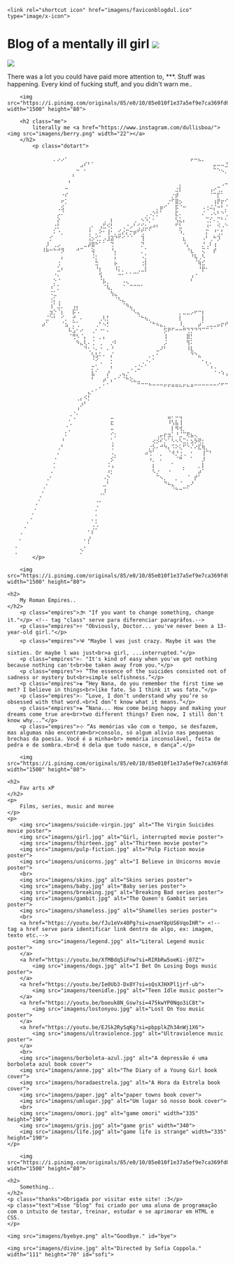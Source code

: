 <!DOCTYPE html>
<html lang="en">
<head>
    <link rel="stylesheet" href="index.css">
        <meta charset="UTF-8">
    <meta http-equiv="X-UA-Compatible" content="IE=edge">
    <meta name="viewport" content="width=device-width, initial-scale=1.0">
    <title>BLOOG DUL ^^</title>

    <link rel="shortcut icon" href="imagens/faviconblogdul.ico" type="image/x-icon">
    
</head>
<body>
    <h1>
        Blog of a mentally ill girl <img src="imagens/toon.jpg">
    </h1>
    <a href="https://youtu.be/3PkYQ6hjLHI?si=8Uw0FttmxcBFVTBw"><img src="imagens/dvd.png"></a>
    <p class="skins">There was a lot you could have paid more attention to, ***. Stuff was happening. Every kind of fucking stuff, and you didn't warn me..</p class="skins">

        <img src="https://i.pinimg.com/originals/85/e0/10/85e010f1e37a5ef9e7ca369fd089f28a.gif" width="1500" height="80"> 

        <h2 class="me"> 
            literally me <a href="https://www.instagram.com/dullisboa/"><img src="imagens/berry.png" width="22"></a>
        </h2>
            <p class="dotart"> 
               ⠀⠀⠀⠀⠀⠀⠀⠀⠀⠀⠀⠀⡀⡠⡠⠂⠀⠀⠀⠀⠀⠀⠀⠀⠀⠀⠀⠀⠀⠀⠀⠀⠀⠀⠀⠀⠀⠀⠀⠀⠀⠀⠀⠀⠀⠀⠀⠀⡤⠤⣄⡀⠀⠀⠀⠀⠀⠀⠀⠀⢀⣀⣀⡀⠀⠀⠀⠀⠀⠀⠀⠂⢤⡀<br>
    ⠀⠀⠀⠀⠀⠀⠀⠀⠀⠀⠀⠀⠀⠀⠀⠀⠀⠀⠀⣠⠎⠃⠁⠀⠀⠀⠀⠀⠀⠀⠀⠀⠀⠀⠀⠀⠀⠀⠀⠀⠀⠀⠀⠀⠀⠀⠀⠀⠀⠀⠀⠀⠀⠀⡤⠤⠤⣘⡆⠀⠈⠑⢢⡀⠀⢀⠠⠔⠊⠁⠀⠀⣈⠇⠀⠀⠀⠀⠀⠀⠀⠈⡓⡀<br>
    ⠀⠀⠀⠀⠀⠀⠀⠀⠀⠀⠀⠀⠀⠀⠀⠀⠀⠀⠒⠀⠂⠀⠀⠀⠀⠀⠀⠀⠀⠀⠀⠀⠀⠀⠀⠀⠀⠀⠀⠀⠀⠀⠀⠀⠀⠀⠀⠀⠀⠀⠀⠀⠀⠀⠉⠑⠢⡀⡀⠀⠀⠀⠀⠨⠢⡁⠀⠀⠀⠀⠐⠚⠣⣀⠀⠀⠀⠀⠀⠀⠀⠀⠄⠅<br>
    ⠀⠀⠀⠀⠀⠀⠀⠀⠀⠀⠀⠀⠀⠀⠀⠀⠀⠃⠀⠀⠀⠀⠀⠀⠀⠀⠀⠀⠀⠀⠀⠀⠀⠀⠀⠀⠀⠀⠀⠀⠀⠀⠀⠀⠀⠀⠀⠀⠀⠀⠀⠀⠀⠀⠀⠀⠀⠀⠈⠑⢦⡄⠀⠀⠀⠀⠑⣀⣀⣀⣀⣀⣀⠤⠇⠀⠀⠀⠀⠀⠀⠀⠐⠡<br>
    ⠀⠀⠀⠀⠀⠀⠀⠀⠀⠀⠀⠀⠀⠀⠀⠀⠃⠀⠀⠀⠀⠀⠀⠀⠀⠀⠀⠀⠀⠀⠀⠀⠀⠀⠀⠀⠀⠀⠀⠀⠀⠀⠀⠀⠀⡀⠀⠀⠀⠀⠀⠀⠀⠀⠀⠀⢀⠤⡤⠖⠓⠉⢢⠀⠀⠀⠐⠉⢂⠀⠀⠀⠀⠀⠀⠀⠀⠀⠀⠀⠀⠀⠐⠨<br>
    ⠀⠀⠀⠀⠀⠀⠀⠀⠀⠀⠀⠀⠀⠀⠀⠒⠀⠀⠀⠀⠀⠀⠀⠀⠀⠀⠀⠀⠀⠀⠀⠀⠀⠀⠀⠀⠀⠀⠀⠀⠀⠀⠀⠀⣐⡇⠀⠀⠀⠀⠀⠀⠀⢠⠔⢉⡀⠀⠀⠀⢀⣠⣶⠛⣄⠀⠀⠀⠤⣂⠀⠀⠀⠀⠀⠀⠀⠀⠀⠀⠀⠀⠐⠀⡁<br>
    ⠀⠀⠀⠀⠀⠀⠀⠀⠀⠀⠀⠀⠀⠀⠐⠎⠀⠀⠀⠀⠀⠀⠀⠀⠀⠀⠀⠀⠀⠀⠀⠀⠀⠀⠀⠀⠀⠀⠀⠀⠀⠀⠀⡐⡾⠀⠀⠀⠀⠀⠀⠀⠀⠈⠉⡏⠁⠀⣠⢞⡫⡋⠏⡆⠈⠳⡀⠀⢠⣄⠑⠄⠀⠀⠀⠀⠀⠀⠀⠀⠀⠀⠀⠂⡂<br>
    ⠀⠀⠀⠀⠀⠀⠀⠀⠀⠀⠀⠀⠀⠀⠖⡁⠀⠀⠀⠀⠀⠀⠀⠀⠀⠀⠀⠀⠀⠀⠀⠀⠀⠀⠀⠀⠀⠀⠀⠀⠀⠀⡐⠋⣿⡢⠀⠀⠀⠀⠀⠀⠀⠀⢰⡟⡖⠊⢡⢋⠐⠀⠈⣚⡆⠀⠉⠦⠜⢰⢏⠒⠃⠀⠀⠀⠀⠀⠀⠀⠀⠀⠀⠂⢰<br>
    ⠀⠀⠀⠀⠀⠀⠀⠀⠀⠀⠀⠀⠀⢀⣪⠀⠀⠀⠀⠀⠀⠀⠀⠀⠀⠀⠀⠀⠀⠀⠀⠀⠀⠀⠀⠀⠀⠀⠀⡀⡶⠊⠀⠀⡯⠈⠒⠀⠀⠀⠀⠠⢐⠬⡌⠒⠃⡈⠂⠄⠀⠀⠀⠠⢧⠀⠀⠀⠀⠊⠀⢇⠀⠀⠀⠀⠀⠀⠀⠀⠀⠀⠀⠂<br>
    ⠀⠀⠀⠀⠀⠀⠀⠀⠀⠀⠀⠀⠀⡠⠌⠀⠀⠀⠀⠀⠀⠀⠀⠀⠀⠀⠀⠀⠀⠀⠀⠀⠀⠀⠀⠀⢀⠠⡑⡃⠁⠀⠀⠀⣏⠄⠀⠀⠀⠀⠀⠌⠀⠠⠢⠃⠑⢁⠁⠀⠀⠀⠀⠀⠊⡅⠀⠀⢀⠁⠀⠈⡄⠀⠀⣰⡄⠀⠀⠀⠀⢠⠀⠀⠂<br>
    ⠀⠀⠀⠀⠀⠀⠀⠀⠀⠀⠀⠀⠀⡕⠀⠀⠀⠀⠀⠀⠀⠀⠀⠀⠀⢀⠀⡆⠀⠀⠀⠀⠀⢀⠀⠢⠱⡁⠂⠀⠀⠀⠀⠀⢣⣅⡄⠀⠀⠀⠀⠀⢉⡊⠄⡉⠃⠂⠀⠀⠀⠀⠀⠀⠈⡳⡄⠀⠀⠀⠀⠀⣁⠀⠀⡕⡅⠀⠀⠀⠀⢀⡃⠀⠁⡀<br>
    ⠀⠀⠀⠀⠀⠀⠀⠀⠀⠀⠀⠀⢐⡃⠀⠀⠀⠀⠀⠀⠀⢀⠄⠀⢠⣋⠪⡃⠀⠀⢀⠐⡠⠃⢊⢊⣂⣠⠴⠆⠀⠀⠀⠀⠋⣃⠀⠀⠀⠀⠀⠀⠰⠂⠀⠪⠠⠑⡦⢄⡀⠀⠀⠀⠀⠐⣓⠄⠈⠀⠀⠀⢠⠀⢀⠢⠃⠀⠀⠀⠀⡘⠕⠄⡀⠐⡀<br>
    ⠀⠀⠀⠀⠀⠀⠀⠀⠀⠀⠀⠀⠅⠐⡀⠀⠀⠀⠀⠀⠀⢘⠀⡀⠕⠂⢸⠂⡀⣊⡔⡍⡒⡶⠋⢋⠁⠁⠀⠀⠀⠀⠀⠀⠀⠱⡀⠀⠀⠀⠀⠀⡍⠀⠘⢁⡃⠀⠈⠁⠉⠙⢰⡔⣠⢀⠈⢻⣎⠀⠀⠀⠠⡁⡐⢈⠂⡔⠀⠀⠀⠂⡃⠀⠈⠐⠚⠦<br>
    ⠀⠀⠀⠀⠀⠀⠀⠀⠀⠀⠀⡊⠀⠀⠀⠀⠀⠀⠀⠀⠀⢨⡢⢊⡁⡠⣸⣽⠙⠋⠊⠈⠈⠀⠀⢹⠀⠀⠀⠀⠀⠀⠀⠀⠀⠀⣆⠀⠀⠀⠀⠠⠃⢀⠓⡹⠀⠀⠀⠀⠀⠀⣯⠀⠀⠙⠊⠶⣿⡀⡀⠀⠀⡦⠄⠠⠥⠃⠀⠀⠀⠁⠆<br>
    ⠀⠀⠀⠀⠀⠀⠀⠀⠀⠀⡸⠀⢀⡠⠀⠀⠀⠀⠀⠀⣀⡼⣿⠓⠁⠁⠀⢙⠀⠀⠀⠀⠀⠀⠀⡙⠀⠀⠀⠀⠀⠀⠀⠀⠀⠀⠘⡄⠀⠀⠀⡘⢀⠇⢰⠀⠀⠀⠀⠀⠀⠀⢼⠀⠀⠀⠀⠀⢸⡝⠂⠷⣴⣯⣂⣸⡍⠀⠀⠀⠀⠂⡉⡀<br>
    ⠀⠀⠀⠀⠀⠀⠀⠀⠀⠸⠷⠒⠓⠚⡻⠀⠀⠀⠚⠉⠀⠀⢵⠀⠀⠀⠀⠘⡄⠀⠀⠀⠀⠀⠀⡀⠁⠀⠀⠀⠀⠀⠀⠀⠀⠀⠀⠘⣆⠀⠀⢍⠈⠀⡞⠀⠀⠀⠀⠀⠀⠀⢸⡀⠀⠀⠀⠀⠘⡅⠀⠀⠀⠁⠉⢺⣆⡀⠀⠀⠀⠐⡚<br>
    ⠀⠀⠀⠀⠀⠀⠀⠀⠀⠀⠀⠀⠀⠀⡄⠀⠀⠀⠀⠀⠀⠀⠨⡂⠀⠀⠀⠀⡅⠀⠀⠀⠀⠀⠀⠠⡁⠀⠀⠀⠀⠀⠀⠀⠀⠀⠀⠀⠘⢧⢀⠣⠀⠀⠀⠀⠀⠀⠀⠀⠀⠀⢸⠀⠀⠀⠀⠀⠀⡇⠀⠀⠀⠀⠀⠐⢘⠁⠀⠀⣀⡄⠎⠠<br>
    ⠀⠀⠀⠀⠀⠀⠀⠀⠀⠀⠀⠀⠀⢐⠀⠀⠀⠀⠀⠀⠀⠀⠀⣓⠀⠀⠀⠀⡦⠀⠀⠀⠀⠀⠀⢐⡇⠀⠀⠀⠀⠀⠀⠀⠀⠀⠀⠀⠀⠈⢷⣊⠀⠀⠀⠀⠀⠀⠀⠀⠀⠀⢸⠁⠀⠀⠀⠀⠀⡃⠀⠀⠀⠀⠀⡁⡂⠀⠀⠀⡋⡟⢁⠁⠄<br>
    ⠀⠀⠀⠀⠀⠀⠀⠀⠀⠀⠀⠀⠀⣁⠆⠀⠀⠀⠀⠀⠀⠀⠀⠘⡆⠀⠀⠀⠸⡅⡀⠀⠀⠀⢀⣀⡇⠀⠀⠀⠀⠀⠀⠀⠀⠀⠀⠀⠀⠀⠘⡟⠂⠀⠀⠀⠀⠀⠀⠀⠀⠀⢸⡇⠀⠀⠀⠀⠀⡇⠀⠀⠀⠀⡐⡌⠀⠀⠀⠀⠜⠄⠂⡃⡀<br>
    ⠀⠀⠀⠀⠀⠀⠀⠀⠀⠀⠀⠀⠐⠄⠀⠀⠀⠀⠀⠀⠀⠀⠀⠀⢫⠀⠀⠀⠀⠒⠂⠁⠁⠉⠁⠀⠀⠀⠀⠀⠀⠀⠀⠀⠀⠀⠀⠀⢠⠐⠀⠀⠀⠀⠀⠀⠀⠀⠀⠀⠀⠀⠈⠣⠤⣶⣆⣖⣖⣷⠀⠀⠀⡐⡌⠀⠀⠀⠀⠀⠅⠈⠕⢪⡀<br>
    ⠀⠀⠀⠀⠀⠀⠀⠀⠀⠀⠀⠀⡑⠈⠀⠀⠀⠀⠀⠀⠀⠀⠀⠀⠈⡧⡀⠀⠀⠀⠠⢄⠀⠀⠀⠀⠀⠀⠀⠀⠀⠀⠀⠀⠀⠀⠀⠀⠃⠀⠀⠀⠀⠀⠀⠀⠀⠀⠀⠀⠀⠀⠀⠀⠀⠀⠀⠀⠀⠀⠀⠀⠀⡔⠁⠀⠀⠀⠀⠀⠅⠀⠈⠂⠏<br>
    ⠀⠀⠀⠀⠀⠀⠀⠀⠀⠀⠀⠰⠁⡁⠀⠀⠀⠀⠀⠀⠀⠀⠀⠀⠀⠈⢧⡀⠀⠀⠈⠀⠉⠉⠉⠁⠀⠀⠀⠀⠀⠀⠀⠀⠀⠀⠀⠀⠀⠀⠀⠀⠀⠀⠀⠀⠀⠀⠀⠀⠀⠀⠀⠴⠒⠒⠒⠒⠀⠀⠀⠀⡸⠁⠀⣠⣴⠄⠀⠰⠁⠀⠀⠱⣩<br>
    ⠀⠀⠀⠀⠀⠀⠀⠀⠀⠀⠀⠨⣁⠀⠀⠀⠀⠀⠀⠀⠀⠀⠀⠀⠀⠀⠀⢳⣄⠀⠀⠀⠀⠀⠀⠀⠀⠀⠀⠀⠀⠀⠀⠀⠀⠀⠀⠀⠀⠀⠀⠀⠀⠀⠀⠀⠀⠀⠀⠀⠀⠀⠀⠀⠀⠀⠀⠀⠀⠀⠀⣒⠃⠀⠀⡃⢳⢁⠀⢺⠀⠀⠀⠀⠉<br>
    ⠀⠀⠀⠀⠀⠀⠀⠀⠀⠀⠀⢐⡅⢀⠀⠀⠀⠀⠀⠀⠀⠀⠀⠀⠀⠀⠀⠀⠈⠣⣄⠀⠀⠀⠀⠀⠀⠀⠀⠀⠀⠀⠀⠀⠀⠀⠀⠀⠀⠀⠀⠀⠀⠀⠀⠀⠀⠀⠀⠀⠀⠀⠀⠀⠀⠀⠀⠀⠀⠀⡴⠁⠀⠀⠀⡁⠅⠄⡂⡺<br>
    ⠀⠀⠀⠀⠀⠀⠀⠀⠀⠀⠀⢰⠁⣘⡀⠀⠀⢠⡄⠀⠀⠀⠀⠀⠀⠀⠀⠀⠀⠀⠈⠳⣄⠀⠀⠀⠀⠀⠀⠀⠀⠀⠀⠀⠀⠀⠀⠀⠀⠀⠀⠀⠀⠀⠀⠀⠀⠀⠀⠀⠀⠀⠀⠀⠀⠀⠀⠀⢀⡜⠁⠀⠀⠀⠀⢈⠂⠀⡐<br>
    ⠀⠀⠀⠀⠀⠀⠀⠀⠀⠀⠀⣲⡑⠈⡆⠀⠀⡯⠡⠀⠀⠀⠀⠀⠀⠀⠀⠀⠀⠀⠀⠀⠈⠣⣄⠀⠀⠀⠀⠀⠀⠀⠀⠀⠀⡀⣀⣀⡠⠖⠒⡆⠀⠀⠀⠀⠀⠀⠀⠀⠀⠀⠀⠀⠀⠀⣀⣴⠏⠀⢠⡀⠀⠀⠈⠤⠁⠀⢂⡅<br>
    ⠀⠀⠀⠀⠀⠀⠀⠀⠀⠀⣈⠑⠃⠀⠊⡀⠀⡚⠀⠄⠀⠀⠀⠀⢀⢇⡃⠀⠀⠀⠀⠀⠀⠀⠈⠓⢦⡀⠀⠀⠀⠀⠀⠀⠀⡇⠀⠀⠀⠀⠀⡇⠀⠀⠀⠀⠀⠀⠀⠀⢀⣀⡠⠴⠚⠉⠁⠀⠀⠀⠀⠅⠀⠀⡌⡎⠊<br>
    ⠀⠀⠀⠀⠀⠀⠀⠀⠀⡴⠁⠀⠀⠀⠈⣢⠀⡉⢁⠀⠀⠀⠀⢀⠃⠢⡃⠀⠀⠀⠀⠀⠀⠀⠀⠀⠀⠈⠓⠦⣄⡀⠀⠀⠀⠸⡀⠀⠀⠀⡴⠁⢀⣀⣀⡤⡖⠞⠋⠋⠁⠁⠀⠀⠀⠀⠀⠀⠀⠀⠀⡉⡀⠀⢽<br>
    ⠀⠀⠀⠀⠀⠀⠀⠀⠀⠀⠀⠀⠀⠀⠀⠀⠧⣡⠂⠔⠀⠀⢀⠂⠐⠂⠄⠀⠀⠀⠀⠀⠀⠀⠀⠀⠀⠀⠀⠀⠀⡫⠟⠋⠒⠒⠛⢙⡙⠙⠙⠉⠉⠈⠀⠀⠀⠀⠀⠀⠀⠀⠀⠀⠀⠀⠀⠀⠀⠀⠀⠄⠠⠀⠑<br>
    ⠀⠀⠀⠀⠀⠀⠀⠀⠀⠀⠀⠀⠀⠀⠀⠀⠈⢛⠣⠈⡄⠀⠠⠀⡀⡄⠀⠀⠀⠀⠀⠀⠀⠀⠀⠀⠀⠀⠀⠀⠀⢸⠀⠀⠀⠀⠀⣿⡃⠀⠀⠀⠀⠀⠀⠀⠀⠀⠀⠀⠀⠀⠀⠀⠀⠀⢰⠠⡄⠀⠀⠂⠀⠄⠈⡂<br>
    ⠀⠀⠀⠀⠀⠀⠀⠀⠀⠀⠀⠀⠀⠀⠀⠀⠀⠀⠳⣄⢇⠄⢈⠀⢀⠀⠀⡐⠇⠀⠀⠀⠀⠀⠀⠀⠀⠀⠀⠀⠀⡨⠀⠀⠀⠀⠀⢻⠅⠀⠀⠀⠀⠀⠀⠀⠀⠀⠀⠀⠀⠀⠀⠀⠀⠀⠀⠇⢃⠀⠀⠅⠀⠀⠄⠨⡀<br>
    ⠀⠀⠀⠀⠀⠀⠀⠀⠀⠀⠀⠀⠀⠀⠀⠀⠀⠀⠀⠀⠙⢂⠐⠄⠐⠀⠄⠘⠀⠀⠀⠀⠀⠀⠀⠀⠀⠀⠀⣀⠜⠃⠀⠀⠀⠀⠀⠸⣇⠀⠀⠀⠀⠀⠀⠀⠀⠀⠀⠀⠀⠀⠀⠀⠀⠀⠀⢁⠂⠐⡀⡃⠀⠀⠈⠄⡆<br>
    ⠀⠀⠀⠀⠀⠀⠀⠀⠀⠀⠀⠀⠀⠀⠀⠀⠀⠀⠀⠀⠀⠀⢣⣣⠅⠄⠀⡌⠀⠀⠀⠀⠀⠀⠀⠀⠀⡀⠄⠂⠀⠀⠀⠀⠀⠀⠀⠀⠙⠑⣄⠀⠀⠀⠀⠀⠀⠀⠀⠀⠀⠀⡆⡖⡄⠀⠀⠈⡤⠀⠀⡇⠀⠀⠀⠀⠉<br>
    ⠀⠀⠀⠀⠀⠀⠀⠀⠀⠀⠀⠀⠀⠀⠀⠀⠀⠀⠀⠀⠀⠀⠈⠊⢀⠀⠀⡂⠀⠀⠀⠀⠀⠀⠀⢀⠐⠄⠁⠀⠀⠀⠀⠀⠀⠀⠀⠀⠀⠀⠀⠂⡄⡀⠀⠀⠀⠀⠀⠀⠀⠀⠐⡂⠈⠂⠀⠀⠰⡀⠀⠀⠀⠀<br>
    ⠀⠀⠀⠀⠀⠀⠀⠀⠀⠀⠀⠀⠀⠀⠀⠀⠀⠀⠀⠀⠀⠀⡒⢁⠀⠀⠀⠆⠀⠀⠀⠀⢀⠐⣈⠂⠁⠀⠀⠀⠀⠀⠀⠀⠀⠀⠀⠀⠀⠀⠀⠀⠈⠰⠠⠀⠀⠀⠀⠀⠀⠀⠀⢇⠀⠈⠠⠀⠀⢆<br>
    ⠀⠀⠀⠀⠀⠀⠀⠀⠀⠀⠀⠀⠀⠀⠀⠀⠀⠀⠀⠀⠀⠀⣧⠁⠀⠀⡜⠀⠀⢀⢤⡐⠀⠈⠀⠀⠀⠀⠀⠀⠀⠀⠀⠀⠀⠀⠀⠀⠀⠀⠀⠀⠀⠀⠈⠐⠱⢠⡀⠀⠀⠀⠀⠲⡀⠀⠀⠁⡀⠩<br>
    ⠀⠀⠀⠀⠀⠀⠀⠀⠀⠀⠀⠀⠀⠀⠀⠀⠀⠀⠀⠀⠀⠀⠃⠀⠀⡴⠁⡄⠂⠁⠈⠓⢕⣄⣀⠀⠀⠀⠀⠀⠀⠀⠀⠀⠀⠀⠀⠀⠀⠀⠀⠀⠀⠀⠀⠀⠀⠀⣐⣱⢦⠀⠀⠀⣧⠀⠀⠀⠀⠊<br>
    ⠀⠀⠀⠀⠀⠀⠀⠀⠀⠀⠀⠀⠀⠀⠀⠀⠀⠀⠀⠀⠀⠀⠀⠀⡀⠂⠁⠀⠀⠀⠀⠀⠀⠀⠉⠉⠉⠓⠒⠒⠒⠖⠖⠶⠶⠦⠖⠦⠶⠒⠒⠒⠒⠒⠒⠊⠋⠉⠁⠀⠀⠁⢢⣄⡸⠂⠃<br>
    ⠀⠀⠀⠀⠀⠀⠀⠀⠀⠀⠀⠀⠀⠀⠀⠀⠀⠀⠀⠀⠀⣄⠂⠁⠀⠀⠀⠀⠀⠀⠀⠀⠀⠀⠀⠀⠀⠀⠀⠀⠀⠀⠀⠀⠀⠀⠀⠀⠀⠀⠀⠀⠀⠀⠀⠀⠀⠀⠀⠀⠀⠀⠀⠀⠈⠋⢖<br>
    ⠀⠀⠀⠀⠀⠀⠀⠀⠀⠀⠀⠀⠀⠀⠀⠀⠀⠀⢀⡄⠪⡃⠀⠀⠀⠀⠀⠀⠀⠀⠀⠀⠀⠀⠀⠀⠀⠀⠀⠀⠀⠀⠀⠀⠀⠀⠀⠀⠀⠀⠀⠀⠀⠀⠀⠀⠀⠀⠀⠀⠀⠀⠀⠀⠀⠀⠀⠐⠄⡀<br>
    ⠀⠀⠀⠀⠀⠀⠀⠀⠀⠀⠀⠀⠀⠀⠀⠀⠀⠀⠀⡰⠃⠀⠀⠀⠀⠀⠀⠀⠀⠀⠀⠀⠀⠀⠀⠀⠀⠀⠀⠀⠀⠀⠀⠀⠀⠀⠀⠀⠀⠀⠀⠀⠀⠀⠀⠀⠀⠀⠀⠀⠀⠀⠀⠀⠀⠀⠀⠀⠀⢓⡆<br>
    ⠀⠀⠀⠀⠀⠀⠀⠀⠀⠀⠀⠀⠀⠀⠀⠀⠀⢀⠘⠀⠀⠀⠀⠀⠀⠀⠀⠀⠀⠀⠀⠀⠀⠀⠀⠀⠀⠀⠀⠀⠀⠀⠀⠀⠀⠀⠀⠀⠀⠀⠀⠀⠀⠀⠀⠀⠀⠀⠀⠀⠀⠀⠀⠀⠀⠀⠀⠀⠀⠀⠆<br>
    ⠀⠀⠀⠀⠀⠀⠀⠀⠀⠀⠀⠀⠀⠀⠀⠀⠐⢀⠁⠀⠀⠀⠀⠀⠀⠀⠀⣀⠀⠀⠀⠀⠀⠀⠀⠀⠀⠀⠀⠀⠀⠀⣤⠄⠤⢤⠀⠀⠀⠀⠀⠀⠀⠀⠀⠀⠀⠀⠀⠀⠀⠀⠀⠠⠄⠀⠀⠀⠀⠀⢣<br>
    ⠀⠀⠀⠀⠀⠀⠀⠀⠀⠀⠀⠀⠀⠀⠀⠀⢁⠀⠀⠀⠀⠀⠀⠀⠀⠀⠀⣖⠀⠀⠀⠀⠀⠀⠀⠀⠀⠀⠀⠀⠀⠀⠸⢣⣧⢸⠀⠀⠀⠀⠀⠀⠀⠀⠀⠀⠀⠀⠀⠀⠀⠀⠀⠨⠅⠀⠀⠀⠀⠀⠨<br>
    ⠀⠀⠀⠀⠀⠀⠀⠀⠀⠀⠀⠀⠀⠀⠀⠈⡀⠀⠀⠀⠀⠀⠀⠀⠀⠀⠀⠤⠀⠀⠀⠀⠀⠀⠀⠀⠀⠀⠀⠀⠀⠀⠀⡇⠻⢺⡀⠀⠀⠀⠀⠀⠀⠀⠀⠀⠀⠀⠀⠀⠀⠀⠀⠬⠅⠀⠀⠀⠀⠀⠈⡅<br>
    ⠀⠀⠀⠀⠀⠀⠀⠀⠀⠀⠀⠀⠀⠀⠀⠅⠀⠀⠀⠀⠀⠀⠀⠀⠀⠀⠀⠊⡂⠀⠀⠀⠀⠀⠀⠀⠀⠀⠀⢀⡤⡖⣲⡁⠘⣈⠉⢟⣦⢄⠀⠀⠀⠀⠀⠀⠀⠀⠀⠀⠀⠀⠀⣪⠂⠀⠀⠀⠀⠀⠀⠅<br>
    ⠀⠀⠀⠀⠀⠀⠀⠀⠀⠀⠀⠀⠀⠀⠘⠀⠀⠀⠀⠀⠀⠀⠀⠀⠀⠀⠀⢁⠀⠀⠀⠀⠀⠀⠀⠀⠀⠀⢔⡪⠎⡑⠁⠣⠢⠣⣉⡂⣢⡳⢟⡂⠀⠀⠀⠀⠀⠀⠀⠀⠀⠀⠀⠪⠀⠀⠀⠀⠀⠀⠀⡇<br>
    ⠀⠀⠀⠀⠀⠀⠀⠀⠀⠀⠀⠀⠀⢀⠃⠀⠀⠀⠀⠀⠀⠀⠀⠀⠀⠀⠀⢘⠀⠀⠀⠀⠀⠀⠀⠀⠀⡐⡣⠄⠚⠳⡄⠩⠕⢅⠋⠑⠌⠔⣏⢷⡀⠀⠀⠀⠀⠀⠀⠀⠀⠀⠀⠇⠀⠀⠀⠀⠀⠀⠀⢣<br>
    ⠀⠀⠀⠀⠀⠀⠀⠀⠀⠀⠀⠀⠀⠄⠀⠀⠀⠀⠀⠀⠀⠀⠀⠀⠀⠀⠀⠠⡀⠀⠀⠀⠀⠀⠀⠀⠴⢙⠁⠀⡀⠀⠈⠺⡘⢐⢀⠀⠂⠀⠀⢸⠉⠃⠀⠀⠀⠀⠀⠀⠀⠀⠀⡅⠀⠀⠀⠀⠀⠀⠀⢐<br>
    ⠀⠀⠀⠀⠀⠀⠀⠀⠀⠀⠀⠀⠐⠀⠀⠀⠀⠀⠀⠀⠀⠀⠀⠀⠀⠀⠀⡪⠁⠀⠀⠀⠀⠀⠀⠀⠀⠰⡀⠀⠄⠀⠀⠀⠈⠛⠀⠀⠁⠀⠀⡸⠀⠀⠀⠀⠀⠀⠀⠀⠀⠀⠸⠂⠀⠀⠀⠀⠀⠀⠀⠀⠅<br>
    ⠀⠀⠀⠀⠀⠀⠀⠀⠀⠀⠀⠀⡁⠀⠀⠀⠀⠀⠀⠀⠀⠀⠀⠀⠀⠀⠨⢠⠀⠀⠀⠀⠀⠀⠀⠀⠀⠀⡆⠀⠀⠀⠀⠁⠀⠀⡀⠀⠀⠀⡀⡇⠀⠀⠀⠀⠀⠀⠀⠀⠀⠀⢨⠀⠀⠀⠀⠀⠀⠀⠀⠀⠅<br>
    ⠀⠀⠀⠀⠀⠀⠀⠀⠀⠀⠀⠠⠀⠀⠀⠀⠀⠀⠀⠀⠀⠀⠀⠀⠀⠀⠰⡂⠀⠀⠀⠀⠀⠀⠀⠀⠀⠀⠣⡐⠀⠀⠐⠀⠀⠀⠁⠀⠀⠀⡴⠁⠀⠀⠀⠀⠀⠀⠀⠀⠀⠀⣏⠀⠀⠀⠀⠀⠀⠀⠀⠀⠅<br>
    ⠀⠀⠀⠀⠀⠀⠀⠀⠀⠀⢀⠂⠀⠀⠀⠀⠀⠀⠀⠀⠀⠀⠀⠀⠀⠠⡑⠀⠀⠀⠀⠀⠀⠀⠀⠀⠀⠀⠀⠉⠢⡀⠀⠀⡀⠀⠀⠈⠀⡞⠁⠀⠀⠀⠀⠀⠀⠀⠀⠀⠀⠀⢰⠀⠀⠀⠀⠀⠀⠀⠀⠀⢘<br>
    ⠀⠀⠀⠀⠀⠀⠀⠀⠀⠀⠄⠀⠀⠀⠀⠀⠀⠀⠀⠀⠀⠀⠀⠀⠀⣀⠃⠀⠀⠀⠀⠀⠀⠀⠀⠀⠀⠀⠀⠀⠀⠙⠦⣄⠀⠈⠀⣀⠜⠀⠀⠀⠀⠀⠀⠀⠀⠀⠀⠀⠀⠀⢐⠀⠀⠀⠀⠀⠀⠀⠀⠀⢐<br>
    ⠀⠀⠀⠀⠀⠀⠀⠀⠀⡈⠀⠀⠀⠀⠀⠀⠀⠀⠀⠀⠀⠀⠀⠀⠀⢰⠀⠀⠀⠀⠀⠀⠀⠀⠀⠀⠀⠀⠀⠀⠀⠀⠀⠈⠓⠒⠉⠁⠀⠀⠀⠀⠀⠀⠀⠀⠀⠀⠀⠀⠀⠀⠰⡀⠀⠀⠀⠀⠀⠀⠀⠀⠠<br>
    ⠀⠀⠀⠀⠀⠀⠀⠀⠠⠀⠀⠀⠀⠀⠀⠀⠀⠀⠀⠀⠀⠀⠀⠀⠈⠁⠀⠀⠀⠀⠀⠀⠀⠀⠀⠀⠀⠀⠀⠀⠀⠀⠀⠀⠀⠀⠀⠀⠀⠀⠀⠀⠀⠀⠀⠀⠀⠀⠀⠀⠀⠀⠠⡆⠀⠀⠀⠀⠀⠀⠀⠀⢈<br>
    ⠀⠀⠀⠀⠀⠀⠀⢀⠁⠀⠀⠀⠀⠀⠀⠀⠀⠀⠀⠀⠀⠀⠀⠐⠂⠀⠀⠀⠀⠀⠀⠀⠀⠀⠀⠀⠀⠀⠀⠀⠀⠀⠀⠀⠀⠀⠀⠀⠀⠀⠀⠀⠀⠀⠀⠀⠀⠀⠀⠀⠀⠀⠀⡁⠀⠀⠀⠀⠀⠀⠀⠀⠀⡂<br>
    ⠀⠀⠀⠀⠀⠀⠀⠄⠀⠀⠀⠀⠀⠀⠀⠀⠀⠀⠀⠀⠀⠀⠀⡈⠀⠀⠀⠀⠀⠀⠀⠀⠀⠀⠀⠀⠀⠀⠀⠀⠀⠀⠀⠀⠀⠀⠀⠀⠀⠀⠀⠀⠀⠀⠀⠀⠀⠀⠀⠀⠀⠀⠀⢐⠁⠀⠀⠀⠀⠀⠀⠀⠀⠂<br>
    ⠀⠀⠀⠀⠀⠀⠐⠀⠀⠀⠀⠀⠀⠀⠀⠀⠀⠀⠀⠀⠀⠀⠀⠄⠀⠀⠀⠀⠀⠀⠀⠀⠀⠀⠀⠀⠀⠀⠀⠀⠀⠀⠀⠀⠀⠀⠀⠀⠀⠀⠀⠀⠀⠀⠀⠀⠀⠀⠀⠀⠀⠀⠀⠡⠀⠀⠀⠀⠀⠀⠀⠀⠀⠨⡀<br>
    ⠀⠀⠀⠀⠀⡀⠁⠀⠀⠀⠀⠀⠀⠀⠀⠀⠀⠀⠀⠀⠀⠀⠂⡂⠀⠀⠀⠀⠀⠀⠀⠀⠀⠀⠀⠀⠀⠀⠀⠀⠀⠀⠀⠀⠀⠀⠀⠀⠀⠀⠀⠀⠀⠀⠀⠀⠀⠀⠀⠀⠀⠀⠀⠀⠂⠀⠀⠀⠀⠀⠀⠀⠀⠀⡂<br>
    ⠀⠀⠀⠀⠠⠀⠀⠀⠀⠀⠀⠀⠀⠀⠀⠀⠀⠀⠀⠀⠀⠀⢐⡐⠀⠀⠀⠀⠀⠀⠀⠀⠀⠀⠀⠀⠀⠀⠀⠀⠀⠀⠀⠀⠀⠀⠀⠀⠀⠀⠀⠀⠀⠀⠀⠀⠀⠀⠀⠀⠀⠀⠀⠀⠑⠀⠀⠀⠀⠀⠀⠀⠀⠀⠰<br>
    ⠀⠀⠀⠠⠀⠀⠀⠀⠀⠀⠀⠀⠀⠀⠀⠀⠀⠀⠀⠀⠀⠁⠇⠀⠀⠀⠀⠀⠀⠀⠀⠀⠀⠀⠀⠀⠀⠀⠀⠀⠀⠀⠀⠀⠀⠀⠀⠀⠀⠀⠀⠀⠀⠀⠀⠀⠀⠀⠀⠀⠀⠀⠀⠀⠐⠂⠀⠀⠀⠀⠀⠀⠀⠀⠈⡂<br>
    ⠀⠀⠀⠄⠀⠀⠀⠀⠀⠀⠀⠀⠀⠀⠀⠀⠀⠀⠀⠀⠄⡜⠀⠀⠀⠀⠀⠀⠀⠀⠀⠀⠀⠀⠀⠀⠀⠀⠀⠀⠀⠀⠀⠀⠀⠀⠀⠀⠀⠀⠀⠀⠀⠀⠀⠀⠀⠀⠀⠀⠀⠀⠀⠀⠀⠌⡀⠀⠀⠀⠀⠀⠀⠀⠀⡃<br>
    ⠀⠀⡀⠀⠀⠀⠀⠀⠀⠀⠀⠀⠀⠀⠀⠀⠀⠀⠀⠀⡀⠁⠀⠀⠀⠀⠀⠀⠀⠀⠀⠀⠀⠀⠀⠀⠀⠀⠀⠀⠀⠀⠀⠀⠀⠀⠀⠀⠀⠀⠀⠀⠀⠀⠀⠀⠀⠀⠀⠀⠀⠀⠀⠀⠀⠐⠂⠀⠀⠀⠀⠀⠀⠀⠀⢑<br>
    ⠀⠀⡀⠀⠀⠀⠀⠀⠀⠀⠀⠀⠀⠀⠀⠀⠀⠀⠀⡑⠀⠀⠀⠀⠀⠀⠀⠀⠀⠀⠀⠀⠀⠀⠀⠀⠀⠀⠀⠀⠀⠀⠀⠀⠀⠀⠀⠀⠀⠀⠀⠀⠀⠀⠀⠀⠀⠀⠀⠀⠀⠀⠀⠀⠀⠀⡉⣄⠀⠀⠀⠀⠀⠀⠀⠀⠣<br>
            </p>

        <img src="https://i.pinimg.com/originals/85/e0/10/85e010f1e37a5ef9e7ca369fd089f28a.gif" width="1500" height="80">

    <h2> 
        My Roman Empires.. 
    </h2>
        <p class="empires">౨ৎ "If you want to change something, change it."</p> <!-- tag "class" serve para diferenciar paragráfos.-->
        <p class="empires">♱ "Obviously, Doctor... you've never been a 13-year-old girl."</p> 
        <p class="empires">༄ "Maybe l was just crazy. Maybe it was the sixties. Or maybe l was just<br>a girl, ...interrupted."</p>
        <p class="empires">☆ "It's kind of easy when you've got nothing because nothing can't<br>be taken away from you."</p>  
        <p class="empires">♱ “The essence of the suicides consisted not of sadness or mystery but<br>simple selfishness.”</p>  
        <p class="empires">❀ “Hey Nana, do you remember the first time we met? I believe in things<br>like fate. So I think it was fate.”</p>
        <p class="empires">☆ “Love, I don’t understand why you’re so obsessed with that word.<br>I don’t know what it means.”</p>
        <p class="empires">❀ “Nana... How come being happy and making your dreams come true are<br>two different things? Even now, I still don't know why...”</p>
        <p class="empires">⊹ “As memórias vão com o tempo, se desfazem, mas algumas não encontram<br>consolo, só algum alívio nas pequenas brechas da poesia. Você é a minha<br> memória inconsolável, feita de pedra e de sombra.<br>E é dela que tudo nasce, e dança”.</p>

        <img src="https://i.pinimg.com/originals/85/e0/10/85e010f1e37a5ef9e7ca369fd089f28a.gif" width="1500" height="80"> 

    <h2>
        Fav arts xP
    </h2>
    <p>
        Films, series, music and moree
    </p>
    <p>
        <img src="imagens/suicide-virgin.jpg" alt="The Virgin Suicides movie poster">
        <img src="imagens/girl.jpg" alt="Girl, interrupted movie poster">
        <img src="imagens/thirteen.jpg" alt="Thirteen movie poster">
        <img src="imagens/pulp-fiction.jpg" alt="Pulp Fiction movie poster">
        <img src="imagens/unicorns.jpg" alt="I Believe in Unicorns movie poster">
        <br>
        <img src="imagens/skins.jpg" alt="Skins series poster">
        <img src="imagens/baby.jpg" alt="Baby series poster">
        <img src="imagens/breaking.jpg" alt="Breaking Bad series poster">
        <img src="imagens/gambit.jpg" alt="The Queen's Gambit series poster">
        <img src="imagens/shameless.jpg" alt="Shamelles series poster">
        <br>
        <a href="https://youtu.be/fJu1eVx40Pg?si=znaeY8pUS6VqoIHR"> <!--tag a href serve para identificar link dentro de algo, ex: imagem, texto etc.-->
            <img src="imagens/legend.jpg" alt="Literal Legend music poster">
        </a>
        <a href="https://youtu.be/XfMBdq5iFnw?si=RIRbRw5oeKi-j07Z">
            <img src="imagens/dogs.jpg" alt="I Bet On Losing Dogs music poster">
        </a>
        <a href="https://youtu.be/Ie0Ub3-Dx8Y?si=sQsXJHXPl1jrf-ub">
            <img src="imagens/teenidle.jpg" alt="Teen Idle music poster"> 
        </a>
        <a href="https://youtu.be/boeuk8N_Gsw?si=475kwYP0Nqo3iC8t">
            <img src="imagens/lostonyou.jpg" alt="Lost On You music poster">
        </a>
        <a href="https://youtu.be/EJSk2RySqKg?si=pbpplkZh34nWj1X6">
            <img src="imagens/ultraviolence.jpg" alt="Ultraviolence music poster">
        </a>
        <br>
        <img src="imagens/borboleta-azul.jpg" alt="A depressão é uma borboleta azul book cover">
        <img src="imagens/anne.jpg" alt="The Diary of a Young Girl book cover">
        <img src="imagens/horadaestrela.jpg" alt="A Hora da Estrela book cover">
        <img src="imagens/paper.jpg" alt="paper towns book cover">
        <img src="imagens/umlugar.jpg" alt="Um lugar só nosso book cover">
        <br>
        <img src="imagens/omori.jpg" alt="game omori" width="335" height="190">
        <img src="imagens/gris.jpg" alt="game gris" width="340">
        <img src="imagens/life.jpg" alt="game life is strange" width="335" height="190">
    </p> 

        <img src="https://i.pinimg.com/originals/85/e0/10/85e010f1e37a5ef9e7ca369fd089f28a.gif" width="1500" height="80"> 

    <h2>
        Something..
    </h2>
    <p class="thanks">Obrigada por visitar este site! :3</p>
    <p class="text">Esse "blog" foi criado por uma aluna de programação com o intuito de testar, treinar, estudar e se aprimorar em HTML e CSS.
    </p>

    <img src="imagens/byebye.png" alt="Goodbye." id="bye">

    <img src="imagens/divine.jpg" alt="Directed by Sofia Coppola." width="111" height="70" id="sofi">

</body>
</html>

